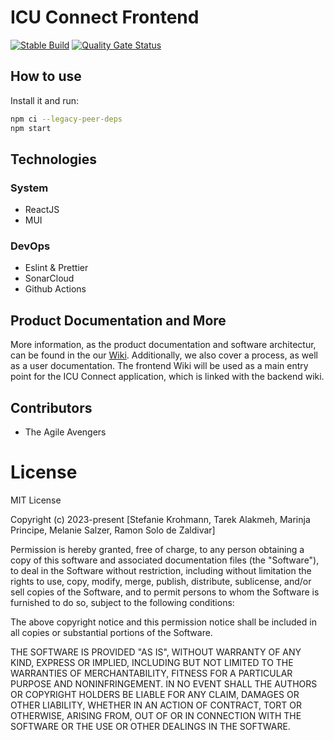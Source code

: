# ICU Connect Frontend

[![Stable Build](https://github.com/The-Agile-Avengers/icu-connect-frontend/actions/workflows/ci_cd_pipeline.yml/badge.svg)](https://github.com/The-Agile-Avengers/icu-connect-frontend/actions/workflows/ci_cd_pipeline.yml) [![Quality Gate Status](https://sonarcloud.io/api/project_badges/measure?project=The-Agile-Avengers_icu-connect-frontend&metric=alert_status)](https://sonarcloud.io/summary/new_code?id=The-Agile-Avengers_icu-connect-frontend)

## How to use

Install it and run:

```sh
npm ci --legacy-peer-deps
npm start
```

## Technologies

### System

- ReactJS
- MUI

### DevOps

- Eslint & Prettier
- SonarCloud
- Github Actions

## Product Documentation and More
More information, as the product documentation and software architectur, can be found in the our [Wiki](https://github.com/The-Agile-Avengers/icu-connect-frontend/wiki). Additionally, we also cover a process, as well as a user documentation. The frontend Wiki will be used as a main entry point for the ICU Connect application, which is linked with the backend wiki.

## Contributors

- The Agile Avengers

# License

MIT License

Copyright (c) 2023-present [Stefanie Krohmann, Tarek Alakmeh, Marinja Principe, Melanie Salzer, Ramon Solo de Zaldivar]

Permission is hereby granted, free of charge, to any person obtaining a copy
of this software and associated documentation files (the "Software"), to deal
in the Software without restriction, including without limitation the rights
to use, copy, modify, merge, publish, distribute, sublicense, and/or sell
copies of the Software, and to permit persons to whom the Software is
furnished to do so, subject to the following conditions:

The above copyright notice and this permission notice shall be included in all
copies or substantial portions of the Software.

THE SOFTWARE IS PROVIDED "AS IS", WITHOUT WARRANTY OF ANY KIND, EXPRESS OR
IMPLIED, INCLUDING BUT NOT LIMITED TO THE WARRANTIES OF MERCHANTABILITY,
FITNESS FOR A PARTICULAR PURPOSE AND NONINFRINGEMENT. IN NO EVENT SHALL THE
AUTHORS OR COPYRIGHT HOLDERS BE LIABLE FOR ANY CLAIM, DAMAGES OR OTHER
LIABILITY, WHETHER IN AN ACTION OF CONTRACT, TORT OR OTHERWISE, ARISING FROM,
OUT OF OR IN CONNECTION WITH THE SOFTWARE OR THE USE OR OTHER DEALINGS IN THE
SOFTWARE.
